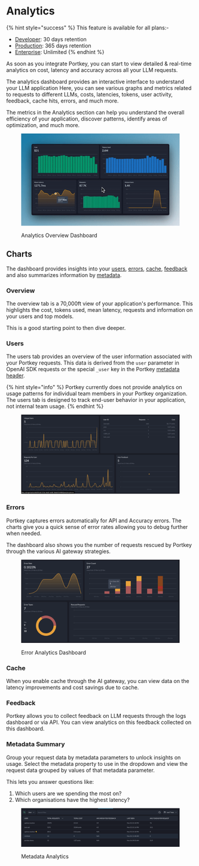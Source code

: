 # Analytics

{% hint style="success" %}
This feature is available for all plans:-

* [Developer](https://app.portkey.ai/): 30 days retention
* [Production](https://app.portkey.ai/): 365 days retention
* [Enterprise](https://portkey.ai/docs/product/enterprise-offering): Unlimited
{% endhint %}

As soon as you integrate Portkey, you can start to view detailed & real-time analytics on cost, latency and accuracy across all your LLM requests.

The analytics dashboard provides an interactive interface to understand your LLM application  Here, you can see various graphs and metrics related to requests to different LLMs, costs, latencies, tokens, user activity, feedback, cache hits, errors, and much more.

The metrics in the Analytics section can help you understand the overall efficiency of your application, discover patterns, identify areas of optimization, and much more.

<figure><img src="../../.gitbook/assets/image (4) (1) (1).png" alt=""><figcaption><p>Analytics Overview Dashboard</p></figcaption></figure>

## Charts

The dashboard provides insights into your [users](analytics.md#users), [errors](analytics.md#errors), [cache](analytics.md#cache), [feedback](analytics.md#feedback) and also summarizes information by [metadata](analytics.md#metadata-summary).

### Overview

The overview tab is a 70,000ft view of your application's performance. This highlights the cost, tokens used, mean latency, requests and information on your users and top models.

This is a good starting point to then dive deeper.

### Users

The users tab provides an overview of the user information associated with your Portkey requests. This data is derived from the `user` parameter in OpenAI SDK requests or the special `_user` key in the Portkey [metadata header](metadata.md).

{% hint style="info" %}
Portkey currently does not provide analytics on usage patterns for individual team members in your Portkey organization. The users tab is designed to track end-user behavior in your application, not internal team usage.
{% endhint %}

<figure><img src="../../.gitbook/assets/CleanShot 2024-05-20 at 19.03.50@2x (1).png" alt=""><figcaption></figcaption></figure>

### Errors

Portkey captures errors automatically for API and Accuracy errors. The charts give you a quick sense of error rates allowing you to debug further when needed.

The dashboard also shows you the number of requests rescued by Portkey through the various AI gateway strategies.

<figure><img src="../../.gitbook/assets/image (8).png" alt=""><figcaption><p>Error Analytics Dashboard</p></figcaption></figure>

### Cache

When you enable cache through the AI gateway, you can view data on the latency improvements and cost savings due to cache.

### Feedback

Portkey allows you to collect feedback on LLM requests through the logs dashboard or via API. You can view analytics on this feedback collected on this dashboard.

### Metadata Summary

Group your request data by metadata parameters to unlock insights on usage. Select the metadata property to use in the dropdown and view the request data grouped by values of that metadata parameter.

This lets you answer questions like:

1. Which users are we spending the most on?
2. Which organisations have the highest latency?

<figure><img src="../../.gitbook/assets/image (9).png" alt=""><figcaption><p>Metadata Analytics</p></figcaption></figure>
